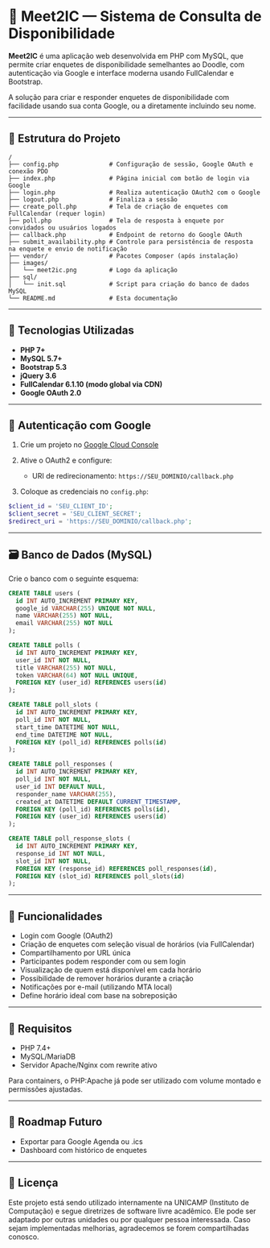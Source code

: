# 📅 Meet2IC — Sistema de Consulta de Disponibilidade

**Meet2IC** é uma aplicação web desenvolvida em PHP com MySQL, que permite criar enquetes de disponibilidade semelhantes ao Doodle, com autenticação via Google e interface moderna usando FullCalendar e Bootstrap.

A solução para criar e responder enquetes de disponibilidade com facilidade usando sua conta Google, ou a diretamente incluindo seu nome.

---

## 📁 Estrutura do Projeto

```
/
├── config.php              # Configuração de sessão, Google OAuth e conexão PDO
├── index.php               # Página inicial com botão de login via Google
├── login.php               # Realiza autenticação OAuth2 com o Google
├── logout.php              # Finaliza a sessão
├── create_poll.php         # Tela de criação de enquetes com FullCalendar (requer login)
├── poll.php                # Tela de resposta à enquete por convidados ou usuários logados
├── callback.php            # Endpoint de retorno do Google OAuth
├── submit_availability.php # Controle para persistência de resposta na enquete e envio de notificação
├── vendor/                 # Pacotes Composer (após instalação)
├── images/
│   └── meet2ic.png         # Logo da aplicação
├── sql/
│   └── init.sql            # Script para criação do banco de dados MySQL
└── README.md               # Esta documentação
```

---

## 🧰 Tecnologias Utilizadas

* **PHP 7+**
* **MySQL 5.7+**
* **Bootstrap 5.3**
* **jQuery 3.6**
* **FullCalendar 6.1.10 (modo global via CDN)**
* **Google OAuth 2.0**

---

## 🔐 Autenticação com Google

1. Crie um projeto no [Google Cloud Console](https://console.cloud.google.com/)
2. Ative o OAuth2 e configure:

   * URI de redirecionamento: `https://SEU_DOMINIO/callback.php`
3. Coloque as credenciais no `config.php`:

```php
$client_id = 'SEU_CLIENT_ID';
$client_secret = 'SEU_CLIENT_SECRET';
$redirect_uri = 'https://SEU_DOMINIO/callback.php';
```

---

## 🗃️ Banco de Dados (MySQL)

Crie o banco com o seguinte esquema:

```sql
CREATE TABLE users (
  id INT AUTO_INCREMENT PRIMARY KEY,
  google_id VARCHAR(255) UNIQUE NOT NULL,
  name VARCHAR(255) NOT NULL,
  email VARCHAR(255) NOT NULL
);

CREATE TABLE polls (
  id INT AUTO_INCREMENT PRIMARY KEY,
  user_id INT NOT NULL,
  title VARCHAR(255) NOT NULL,
  token VARCHAR(64) NOT NULL UNIQUE,
  FOREIGN KEY (user_id) REFERENCES users(id)
);

CREATE TABLE poll_slots (
  id INT AUTO_INCREMENT PRIMARY KEY,
  poll_id INT NOT NULL,
  start_time DATETIME NOT NULL,
  end_time DATETIME NOT NULL,
  FOREIGN KEY (poll_id) REFERENCES polls(id)
);

CREATE TABLE poll_responses (
  id INT AUTO_INCREMENT PRIMARY KEY,
  poll_id INT NOT NULL,
  user_id INT DEFAULT NULL,
  responder_name VARCHAR(255),
  created_at DATETIME DEFAULT CURRENT_TIMESTAMP,
  FOREIGN KEY (poll_id) REFERENCES polls(id),
  FOREIGN KEY (user_id) REFERENCES users(id)
);

CREATE TABLE poll_response_slots (
  id INT AUTO_INCREMENT PRIMARY KEY,
  response_id INT NOT NULL,
  slot_id INT NOT NULL,
  FOREIGN KEY (response_id) REFERENCES poll_responses(id),
  FOREIGN KEY (slot_id) REFERENCES poll_slots(id)
);
```

---

## 🚀 Funcionalidades

* Login com Google (OAuth2)
* Criação de enquetes com seleção visual de horários (via FullCalendar)
* Compartilhamento por URL única
* Participantes podem responder com ou sem login
* Visualização de quem está disponível em cada horário
* Possibilidade de remover horários durante a criação
* Notificações por e-mail (utilizando MTA local)
* Define horário ideal com base na sobreposição

---

## 🧪 Requisitos

* PHP 7.4+
* MySQL/MariaDB
* Servidor Apache/Nginx com rewrite ativo

Para containers, o PHP\:Apache já pode ser utilizado com volume montado e permissões ajustadas.

---

## 🧭 Roadmap Futuro

* Exportar para Google Agenda ou .ics
* Dashboard com histórico de enquetes

---

## 📝 Licença

Este projeto está sendo utilizado internamente na UNICAMP (Instituto de Computação) e segue diretrizes de software livre acadêmico. Ele pode ser adaptado por outras unidades ou por qualquer pessoa interessada. Caso sejam implementadas melhorias, agradecemos se forem compartilhadas conosco.
